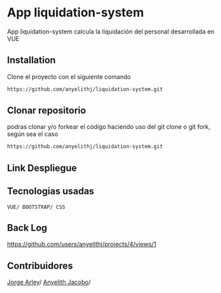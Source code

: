 # App liquidation-system

App liquidation-system calcula la liquidación del personal desarrollada en VUE
## Installation
Clone el proyecto con el siguiente comando

```bash
https://github.com/anyelithj/liquidation-system.git
```
## Clonar repositorio
podras clonar y/o forkear el código haciendo uso del git clone o git fork, según sea el caso

```bash
https://github.com/anyelithj/liquidation-system.git
```

## Link Despliegue


## Tecnologias usadas
`VUE/ BOOTSTRAP/ CSS`

## Back Log
https://github.com/users/anyelithj/projects/4/views/1

## Contribuidores
[Jorge Arley](https://github.com/drbobby27)/
[Anyelith Jacobo](https://github.com/anyelithj)/


